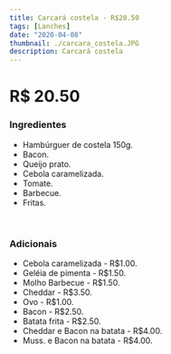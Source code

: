 ```yaml
---
title: Carcará costela - R$20.50
tags: [Lanches]
date: "2020-04-08"
thumbnail: ./carcara_costela.JPG
description: Carcará costela
---
```


# R$ 20.50

<h3 id="unordered">
<strong>
<strong>Ingredientes</strong>
</strong>
</h3>
<ul>
    <li>Hambúrguer de costela 150g.</li>
    <li>Bacon.</li>
    <li>Queijo prato.</li>
    <li>Cebola caramelizada.</li>
    <li>Tomate.</li>
    <li>Barbecue.</li>
    <li>Fritas.</li>
</ul>

<br />

<h3>
<strong>
<strong>Adicionais</strong>
</strong>
</h3>
<ul>
    <li>Cebola caramelizada - R$1.00.</li>
    <li>Geléia de pimenta - R$1.50.</li>
    <li>Molho Barbecue - R$1.50.</li>
    <li>Cheddar - R$3.50.</li>
    <li>Ovo - R$1.00.</li>
    <li>Bacon - R$2.50.</li>
    <li>Batata frita - R$2.50.</li>
    <li>Cheddar e Bacon na batata - R$4.00.</li>
    <li>Muss. e Bacon na batata - R$4.00.</li>
</ul>